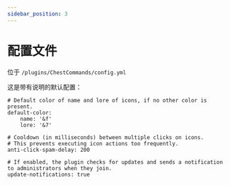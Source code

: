```yaml
---
sidebar_position: 3
---
```


# 配置文件

位于 `/plugins/ChestCommands/config.yml`


这是带有说明的默认配置：
```
# Default color of name and lore of icons, if no other color is present.
default-color:
    name: '&f'
    lore: '&7'

# Cooldown (in milliseconds) between multiple clicks on icons.
# This prevents executing icon actions too frequently.
anti-click-spam-delay: 200

# If enabled, the plugin checks for updates and sends a notification to administrators when they join.
update-notifications: true
```